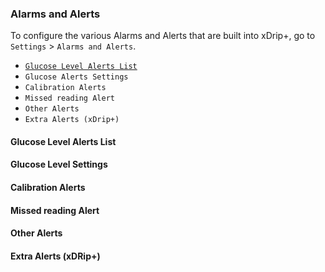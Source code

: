 ### Alarms and Alerts

To configure the various Alarms and Alerts that are built into xDrip+, go to `Settings` > `Alarms and Alerts`. 
* [`Glucose Level Alerts List`](#Glucose-Level-Alerts-List)
* `Glucose Alerts Settings`
* `Calibration Alerts`
* `Missed reading Alert`
* `Other Alerts`
* `Extra Alerts (xDrip+)`

#### Glucose Level Alerts List

#### Glucose Level Settings

#### Calibration Alerts

#### Missed reading Alert

#### Other Alerts

#### Extra Alerts (xDRip+)
